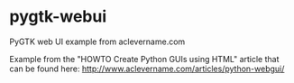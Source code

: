 pygtk-webui
===========

PyGTK web UI example from aclevername.com

Example from the "HOWTO Create Python GUIs using HTML" article that can be
found here:
http://www.aclevername.com/articles/python-webgui/
